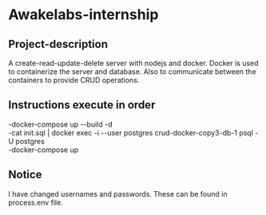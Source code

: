 # Awakelabs-internship

## Project-description
A create-read-update-delete server with nodejs and docker. Docker is used to containerize the server and database. Also to communicate between the containers to provide CRUD operations.

## Instructions execute in order
 -docker-compose up --build -d </br>
-cat init.sql | docker exec -i --user postgres crud-docker-copy3-db-1  psql -U postgres </br>
-docker-compose up </br>

## Notice
 I have changed usernames and passwords. These can be found in process.env file.





